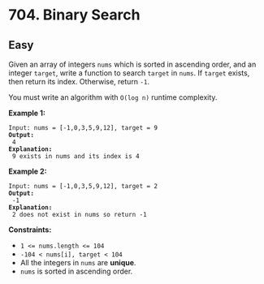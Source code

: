 # 704. Binary Search

## Easy



Given an array of integers `nums` which is sorted in ascending order, and an integer `target`, write a function to search `target` in `nums`. If `target` exists, then return its index. Otherwise, return `-1`.

You must write an algorithm with `O(log n)` runtime complexity.

&#x20;

**Example 1:**

<pre><code>Input: nums = [-1,0,3,5,9,12], target = 9
<strong>Output:
</strong> 4
<strong>Explanation:
</strong> 9 exists in nums and its index is 4
</code></pre>

**Example 2:**

<pre><code>Input: nums = [-1,0,3,5,9,12], target = 2
<strong>Output:
</strong> -1
<strong>Explanation:
</strong> 2 does not exist in nums so return -1
</code></pre>

&#x20;

**Constraints:**

* `1 <= nums.length <= 104`
* `-104 < nums[i], target < 104`
* All the integers in `nums` are **unique**.
* `nums` is sorted in ascending order.
